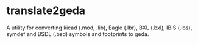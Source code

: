 # translate2geda
A utility for converting kicad (.mod, .lib), Eagle (.lbr), BXL (.bxl), IBIS (.ibs), symdef and BSDL (.bsd) symbols and footprints to geda.
